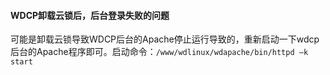 #### WDCP卸载云锁后，后台登录失败的问题

可能是卸载云锁导致WDCP后台的Apache停止运行导致的，重新启动一下wdcp后台的Apache程序即可。启动命令：`/www/wdlinux/wdapache/bin/httpd –k start`

